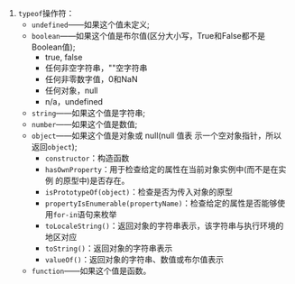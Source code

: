 1. `typeof`操作符：  
    - `undefined`——如果这个值未定义;    
    - `boolean`——如果这个值是布尔值(区分大小写，True和False都不是Boolean值);
        - true, false
        - 任何非空字符串，""空字符串
        - 任何非零数字值，0和NaN
        - 任何对象，null
        - n/a，undefined
    - `string`——如果这个值是字符串;
    - `number`——如果这个值是数值;
    - `object`——如果这个值是对象或 null(null 值表 示一个空对象指针，所以返回`object`);
        - `constructor`：构造函数
        - `hasOwnProperty`：用于检查给定的属性在当前对象实例中(而不是在实例 的原型中)是否存在。
        - `isPrototypeOf(object)`：检查是否为传入对象的原型
        - `propertyIsEnumerable(propertyName)`：检查给定的属性是否能够使用`for-in`语句来枚举
        - `toLocaleString()`：返回对象的字符串表示，该字符串与执行环境的地区对应
        - `toString()`：返回对象的字符串表示
        - `valueOf()`：返回对象的字符串、数值或布尔值表示
    - `function`——如果这个值是函数。
